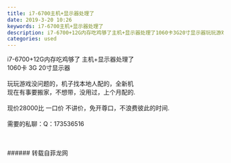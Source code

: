 ```yaml
---
title: i7-6700主机+显示器处理了
date: 2019-3-20 10:26
keywords: i7-6700主机+显示器处理了
description: i7-6700+12G内存吃鸡够了主机+显示器处理了1060卡3G20寸显示器玩玩游戏没问题的，机子找本地人配的，全新机现在有事要搬家，不想带，没用过，上个月配的.现价28000比一口价不讲价，免开尊口，不浪费彼此的时间.需要的私聊：Q：1
categories: used
---
```

<td class="t_f" id="postmessage_3263278">

i7-6700+12G内存吃鸡够了 主机+显示器处理了<br/>
1060卡 3G 20寸显示器<br/>
<br/>
玩玩游戏没问题的，机子找本地人配的，全新机<br/>
现在有事要搬家，不想带，没用过，上个月配的.<br/>
<br/>
现价28000比 一口价 不讲价，免开尊口，不浪费彼此的时间.<br/>
<br/>
需要的私聊：Q：173536516<br/>
<img alt="" border="0" class="zoom" data-cf-modified-6bc0f58890dc3f9da61bb985-="" file="http://www.flw.ph/data/appbyme/upload/image/201903/20/Vpe4CXeM5doQ.jpg" id="aimg_w9z48" lazyloadthumb="1" onclick="" onmouseover="" src="http://www.flw.ph/data/appbyme/upload/image/201903/20/Vpe4CXeM5doQ.jpg"/><br/>
<br/>
<img alt="" border="0" class="zoom" data-cf-modified-6bc0f58890dc3f9da61bb985-="" file="http://www.flw.ph/data/appbyme/upload/image/201903/20/VD2bBWlDfu9R.jpg" id="aimg_ZkaLt" lazyloadthumb="1" onclick="" onmouseover="" src="http://www.flw.ph/data/appbyme/upload/image/201903/20/VD2bBWlDfu9R.jpg"/><br/>
<br/>
</td>
###### 转载自菲龙网